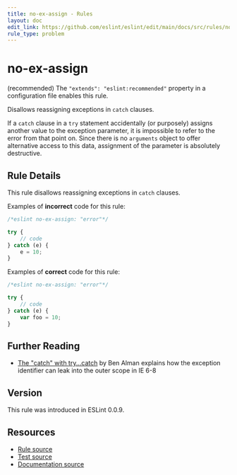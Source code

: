 ```yaml
---
title: no-ex-assign - Rules
layout: doc
edit_link: https://github.com/eslint/eslint/edit/main/docs/src/rules/no-ex-assign.md
rule_type: problem
---
```

<!-- Note: No pull requests accepted for this file. See README.md in the root directory for details. -->

# no-ex-assign

(recommended) The `"extends": "eslint:recommended"` property in a configuration file enables this rule.

Disallows reassigning exceptions in `catch` clauses.

If a `catch` clause in a `try` statement accidentally (or purposely) assigns another value to the exception parameter, it is impossible to refer to the error from that point on.
Since there is no `arguments` object to offer alternative access to this data, assignment of the parameter is absolutely destructive.

## Rule Details

This rule disallows reassigning exceptions in `catch` clauses.

Examples of **incorrect** code for this rule:

```js
/*eslint no-ex-assign: "error"*/

try {
    // code
} catch (e) {
    e = 10;
}
```

Examples of **correct** code for this rule:

```js
/*eslint no-ex-assign: "error"*/

try {
    // code
} catch (e) {
    var foo = 10;
}
```

## Further Reading

* [The "catch" with try...catch](https://bocoup.com/blog/the-catch-with-try-catch) by Ben Alman explains how the exception identifier can leak into the outer scope in IE 6-8

## Version

This rule was introduced in ESLint 0.0.9.

## Resources

* [Rule source](https://github.com/eslint/eslint/tree/HEAD/lib/rules/no-ex-assign.js)
* [Test source](https://github.com/eslint/eslint/tree/HEAD/tests/lib/rules/no-ex-assign.js)
* [Documentation source](https://github.com/eslint/eslint/tree/HEAD/docs/src/rules/no-ex-assign.md)
